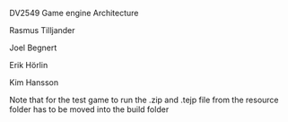 DV2549 Game engine Architecture 


Rasmus Tilljander

Joel Begnert

Erik Hörlin

Kim Hansson


Note that for the test game to run the .zip and .tejp file from the resource folder has to be moved into the build folder
